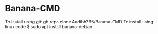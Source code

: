 # Banana-CMD
To install using git:
gh repo clone Aadibh365/Banana-CMD
To install using linux code
$ sudo apt install banana-debian


